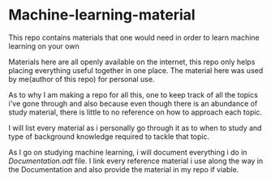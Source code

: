 # Machine-learning-material
This repo contains materials that one would need in order to learn machine learning on your own

Materials here are all openly available on the internet, this repo only helps placing everything useful together in one place.
The material here was used by me(author of this repo) for personal use.

As to why I am making a repo for all this, one to keep track of all the topics i've gone through and also because even though there is an abundance of study material, there is little to no reference on how to approach each topic.

I will list every material as i personally go through it as to when to study and type of background knowledge required to tackle that topic.

As I go on studying machine learning, i will document everything i do in *Documentation.odt* file. I link every reference material i use along the way in the Documentation and also provide the  material in my repo if viable.
